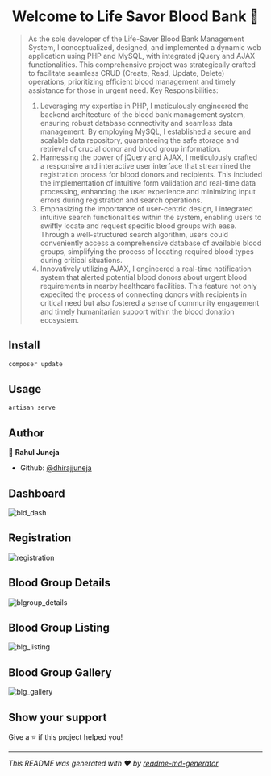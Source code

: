 <h1 align="center">Welcome to Life Savor Blood Bank 👋</h1>
<p>
</p>

> As the sole developer of the Life-Saver Blood Bank Management System, I conceptualized, designed, and implemented a dynamic web application using PHP and MySQL, with integrated jQuery and AJAX functionalities. This comprehensive project was strategically crafted to facilitate seamless CRUD (Create, Read, Update, Delete) operations, prioritizing efficient blood management and timely assistance for those in urgent need.
> Key Responsibilities:
> 1. Leveraging my expertise in PHP, I meticulously engineered the backend architecture of the blood bank management system, ensuring robust database connectivity and seamless data management. By employing MySQL, I established a secure and scalable data repository, guaranteeing the safe storage and retrieval of crucial donor and blood group information.
> 2. Harnessing the power of jQuery and AJAX, I meticulously crafted a responsive and interactive user interface that streamlined the registration process for blood donors and recipients. This included the implementation of intuitive form validation and real-time data processing, enhancing the user experience and minimizing input errors during registration and search operations.
> 3. Emphasizing the importance of user-centric design, I integrated intuitive search functionalities within the system, enabling users to swiftly locate and request specific blood groups with ease. Through a well-structured search algorithm, users could conveniently access a comprehensive database of available blood groups, simplifying the process of locating required blood types during critical situations.
> 4. Innovatively utilizing AJAX, I engineered a real-time notification system that alerted potential blood donors about urgent blood requirements in nearby healthcare facilities. This feature not only expedited the process of connecting donors with recipients in critical need but also fostered a sense of community engagement and timely humanitarian support within the blood donation ecosystem.
## Install

```sh
composer update
```

## Usage

```sh
artisan serve
```

## Author

👤 **Rahul Juneja**

* Github: [@dhirajjuneja](https://github.com/dhirajjuneja)

## Dashboard
![bld_dash](https://github.com/dhirajjuneja/LifeSavor/assets/63409229/f9b46ba6-5edd-41aa-9d2e-b984a1c9efaa)
## Registration
![registration](https://github.com/dhirajjuneja/LifeSavor/assets/63409229/803ddb94-13bc-453b-9c09-776114b37be2)
## Blood Group Details
![blgroup_details](https://github.com/dhirajjuneja/LifeSavor/assets/63409229/3e89d5a4-4760-4837-bb09-b56f8b82f962)
## Blood Group Listing
![blg_listing](https://github.com/dhirajjuneja/LifeSavor/assets/63409229/566a5a4d-8c75-4995-9f55-7eb036716aa2)
## Blood Group Gallery
![blg_gallery](https://github.com/dhirajjuneja/LifeSavor/assets/63409229/7b04aa4b-ca50-43dd-8ca6-a751ffae27b5)

## Show your support

Give a ⭐️ if this project helped you!

***
_This README was generated with ❤️ by [readme-md-generator](https://github.com/kefranabg/readme-md-generator)_
